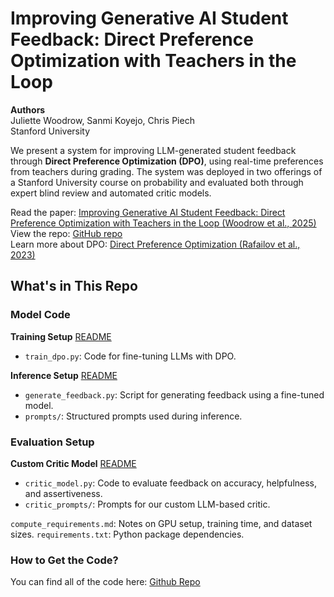 # Improving Generative AI Student Feedback: Direct Preference Optimization with Teachers in the Loop
**Authors**  
Juliette Woodrow, Sanmi Koyejo, Chris Piech  
Stanford University

We present a system for improving LLM-generated student feedback through **Direct Preference Optimization (DPO)**, using real-time preferences from teachers during grading. The system was deployed in two offerings of a Stanford University course on probability and evaluated both through expert blind review and automated critic models. 

Read the paper: [Improving Generative AI Student Feedback: Direct Preference Optimization with Teachers in the Loop (Woodrow et al., 2025)](https://juliettewoodrow.github.io/paper-hosting/dpo_feedback.pdf)  
View the repo: [GitHub repo](https://github.com/juliettewoodrow/dpo_feedback)  
Learn more about DPO: [Direct Preference Optimization (Rafailov et al., 2023)](https://arxiv.org/abs/2305.18290)

## What's in This Repo

### Model Code

**Training Setup** [README](./training/README.md)
- `train_dpo.py`: Code for fine-tuning LLMs with DPO.


**Inference Setup** [README](./inference/README.md)
- `generate_feedback.py`: Script for generating feedback using a fine-tuned model.
- `prompts/`: Structured prompts used during inference.

### Evaluation Setup

**Custom Critic Model** [README](./critic_model/README.md)
- `critic_model.py`: Code to evaluate feedback on accuracy, helpfulness, and assertiveness.
- `critic_prompts/`: Prompts for our custom LLM-based critic.

`compute_requirements.md`: Notes on GPU setup, training time, and dataset sizes.
`requirements.txt`: Python package dependencies.

### How to Get the Code? 
You can find all of the code here: [Github Repo](https://github.com/juliettewoodrow/dpo_feedback)

